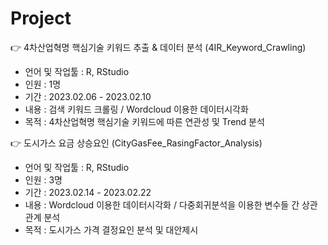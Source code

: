 # Project

👉 4차산업혁명 핵심기술 키워드 추출 & 데이터 분석 (4IR_Keyword_Crawling)
- 언어 및 작업툴 : R, RStudio
- 인원 : 1명
- 기간 : 2023.02.06 - 2023.02.10
- 내용 : 검색 키워드 크롤링 / Wordcloud 이용한 데이터시각화
- 목적 : 4차산업혁명 핵심기술 키워드에 따른 연관성 및 Trend 분석

👉 도시가스 요금 상승요인 (CityGasFee_RasingFactor_Analysis)
- 언어 및 작업툴 : R, RStudio
- 인원 : 3명
- 기간 : 2023.02.14 - 2023.02.22
- 내용 : Wordcloud 이용한 데이터시각화 / 다중회귀분석을 이용한 변수들 간 상관관계 분석
- 목적 : 도시가스 가격 결정요인 분석 및 대안제시